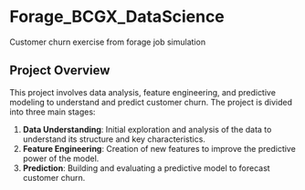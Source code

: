 # Forage_BCGX_DataScience
 Customer churn exercise from forage job simulation
## Project Overview

This project involves data analysis, feature engineering, and predictive modeling to understand and predict customer churn. The project is divided into three main stages:

1. **Data Understanding**: Initial exploration and analysis of the data to understand its structure and key characteristics.
2. **Feature Engineering**: Creation of new features to improve the predictive power of the model.
3. **Prediction**: Building and evaluating a predictive model to forecast customer churn.
